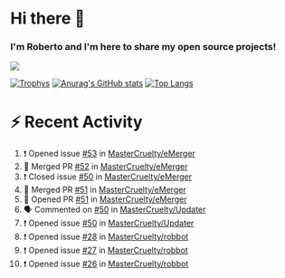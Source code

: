 # Hi there 👋
### I'm Roberto and I'm here to share my open source projects!

<img src="https://komarev.com/ghpvc/?username=mastercruelty&label=Profile views&color=0e75b6"><br>

[![Trophys](https://github-profile-trophy.vercel.app/?username=mastercruelty)](https://github.com/ryo-ma/github-profile-trophy)
[![Anurag's GitHub stats](https://github-readme-stats.vercel.app/api?username=mastercruelty&show_icons=true&theme=tokyonight)](https://github.com/anuraghazra/github-readme-stats)
[![Top Langs](https://github-readme-stats.vercel.app/api/top-langs/?username=mastercruelty&layout=compact)](https://github.com/anuraghazra/github-readme-stats)

# :zap: Recent Activity
<!--START_SECTION:activity-->
1. ❗️ Opened issue [#53](https://github.com/MasterCruelty/eMerger/issues/53) in [MasterCruelty/eMerger](https://github.com/MasterCruelty/eMerger)
2. 🎉 Merged PR [#52](https://github.com/MasterCruelty/eMerger/pull/52) in [MasterCruelty/eMerger](https://github.com/MasterCruelty/eMerger)
3. ❗️ Closed issue [#50](https://github.com/MasterCruelty/eMerger/issues/50) in [MasterCruelty/eMerger](https://github.com/MasterCruelty/eMerger)
4. 🎉 Merged PR [#51](https://github.com/MasterCruelty/eMerger/pull/51) in [MasterCruelty/eMerger](https://github.com/MasterCruelty/eMerger)
5. 💪 Opened PR [#51](https://github.com/MasterCruelty/eMerger/pull/51) in [MasterCruelty/eMerger](https://github.com/MasterCruelty/eMerger)
6. 🗣 Commented on [#50](https://github.com/MasterCruelty/Updater/issues/50) in [MasterCruelty/Updater](https://github.com/MasterCruelty/Updater)
7. ❗️ Opened issue [#50](https://github.com/MasterCruelty/Updater/issues/50) in [MasterCruelty/Updater](https://github.com/MasterCruelty/Updater)
8. ❗️ Opened issue [#28](https://github.com/MasterCruelty/robbot/issues/28) in [MasterCruelty/robbot](https://github.com/MasterCruelty/robbot)
9. ❗️ Opened issue [#27](https://github.com/MasterCruelty/robbot/issues/27) in [MasterCruelty/robbot](https://github.com/MasterCruelty/robbot)
10. ❗️ Opened issue [#26](https://github.com/MasterCruelty/robbot/issues/26) in [MasterCruelty/robbot](https://github.com/MasterCruelty/robbot)
<!--END_SECTION:activity-->
